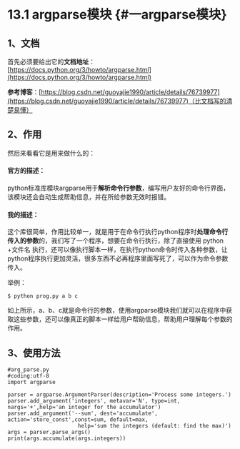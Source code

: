 # 13.1 **argparse模块** {#一argparse模块}

## 1、文档

首先必须要给出它的**文档地址**：[https://docs.python.org/3/howto/argparse.html](https://docs.python.org/3/howto/argparse.html)

**参考博客**：[https://blog.csdn.net/guoyajie1990/article/details/76739977](https://blog.csdn.net/guoyajie1990/article/details/76739977)（比文档写的清楚易懂）

## 2、作用

然后来看看它是用来做什么的：

#### 官方的描述：

python标准库模块argparse用于**解析命令行参数**，编写用户友好的命令行界面，该模块还会自动生成帮助信息，并在所给参数无效时报错。

#### 我的描述：

这个库很简单，作用比较单一，就是用于在命令行执行python程序时**处理命令行传入的参数**的，我们写了一个程序，想要在命令行执行，除了直接使用 python +文件名 执行，还可以像执行脚本一样，在执行python命令时传入各种参数，让python程序执行更加灵活，很多东西不必再程序里面写死了，可以作为命令参数传入。

举例：

```
$ python prog.py a b c
```

如上所示，a、b、c就是命令行的参数，使用argparse模块我们就可以在程序中获取这些参数，还可以像真正的脚本一样给用户帮助信息，帮助用户理解每个参数的作用。

## 3、使用方法

```
#arg_parse.py
#coding:utf-8
import argparse

parser = argparse.ArgumentParser(description='Process some integers.')
parser.add_argument('integers', metavar='N', type=int, nargs='+',help='an integer for the accumulator')
parser.add_argument('--sum', dest='accumulate', action='store_const',const=sum, default=max,
                      help='sum the integers (default: find the max)')
args = parser.parse_args()
print(args.accumulate(args.integers))
```



